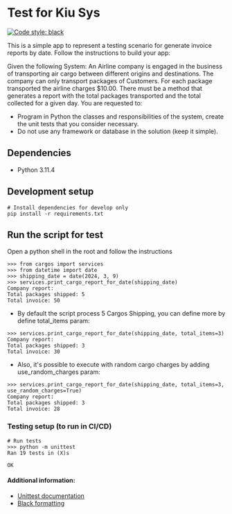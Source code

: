 Test for Kiu Sys
==================

[![Code style: black](https://img.shields.io/badge/code%20style-black-000000.svg)](https://github.com/psf/black)

This is a simple app to represent a testing scenario for generate invoice reports by date. Follow the instructions to build your app:

Given the following System:
An Airline company is engaged in the business of transporting air cargo between different origins and destinations. The company can only transport packages of Customers.
For each package transported the airline charges $10.00. There must be a method that generates a report with the total packages transported and the total collected for a given day.
You are requested to:
+ Program in Python the classes and responsibilities of the system, create the unit tests that you consider necessary.
+ Do not use any framework or database in the solution (keep it simple).
 
## Dependencies

- Python 3.11.4

## Development setup

```
# Install dependencies for develop only
pip install -r requirements.txt
```

## Run the script for test

Open a python shell in the root and follow the instructions

```
>>> from cargos import services
>>> from datetime import date
>>> shipping_date = date(2024, 3, 9)
>>> services.print_cargo_report_for_date(shipping_date)
Company report:
Total packages shipped: 5
Total invoice: 50
```

- By default the script process 5 Cargos Shipping, you can define more by define total_items param:
```
>>> services.print_cargo_report_for_date(shipping_date, total_items=3)
Company report:
Total packages shipped: 3
Total invoice: 30
```
- Also, it's possible to execute with random cargo charges by adding use_random_charges param:
```
>>> services.print_cargo_report_for_date(shipping_date, total_items=3, use_random_charges=True)
Company report:
Total packages shipped: 3
Total invoice: 28
```

### Testing setup (to run in CI/CD)

```
# Run tests
>>> python -m unittest
Ran 19 tests in (X)s

OK
```

#### Additional information:

- [Unittest documentation](https://docs.python.org/3/library/unittest.html)
- [Black formatting](https://black.readthedocs.io/en/stable/getting_started.html)